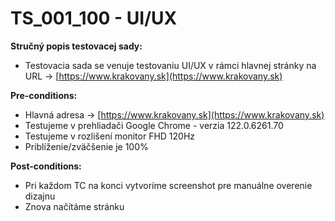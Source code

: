 # TS_001_100 - UI/UX

**Stručný popis testovacej sady:**

- Testovacia sada se venuje testovaniu UI/UX v rámci hlavnej stránky na URL -> [https://www.krakovany.sk](https://www.krakovany.sk)

**Pre-conditions:**

- Hlavná adresa -> [https://www.krakovany.sk](https://www.krakovany.sk)
- Testujeme v prehliadači Google Chrome - verzia 122.0.6261.70
- Testujeme v rozlišení monitor FHD 120Hz
- Priblíženie/zväčšenie je 100%

**Post-conditions:**

- Pri každom TC na konci vytvoríme screenshot pre manuálne overenie dizajnu
- Znova načítáme stránku